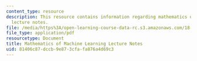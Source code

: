 ```yaml
---
content_type: resource
description: This resource contains information regarding mathematics of machine learning
  lecture notes.
file: /media/https%3A/open-learning-course-data-rc.s3.amazonaws.com/18-657-mathematics-of-machine-learning-fall-2015/81406c87dccb9e873cfafa876a4d69c3_MIT18_657F15_LecNote.pdf
file_type: application/pdf
resourcetype: Document
title: Mathematics of Machine Learning Lecture Notes
uid: 81406c87-dccb-9e87-3cfa-fa876a4d69c3
---
```

